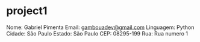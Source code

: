# project1

Nome: Gabriel Pimenta
Email: gambouadev@gmail.com
Linguagem: Python
Cidade: São Paulo
Estado: São Paulo
CEP: 08295-199
Rua: Rua numero 1
